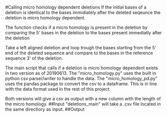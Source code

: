 #Calling micro homology dependent deletions
If the initial bases of a deletion is identical to the bases immidiately after 
the deleted seqeunce the deletion is micro homology dependent. 

The function checks if a micro homology is present in the deletion by comparing the 5' bases in the deletion
to the bases present immediatly after the deletion

Take a left aligned deletion and loop trough the bases starting from the 5' end of the deleted sequence
and compare to the bases in the reference sequence 3' of the deletion.


The main script that calls if a deletion is micro homology dependent exists in two version as of 20190613. 
The "micro_homology.py" uses the built in python csv parser/writer to handle the data.
The "micro_homology_pd.py" uses the pandas package to convert the csv to a dataframe. 
This is in line with the data format used in the rest of this project.

Both versions will give a csv as output with a new column with the length of the micro homology.
##Input
"deletions_main" will take a .csv file located in the same directiory as input.
##Output
